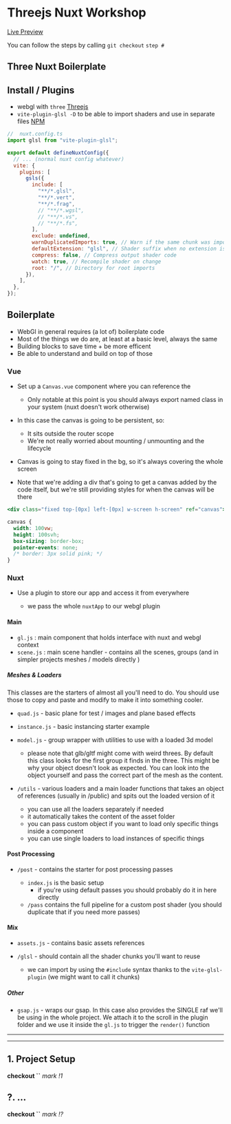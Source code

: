 # Threejs Nuxt Workshop

[Live Preview](ws-three-vite.vercel.app)

You can follow the steps by calling
`git checkout` `step #`

## Three Nuxt Boilerplate

## Install / Plugins

- webgl with `three` [Threejs](https://threejs.org/)
- `vite-plugin-glsl -D` to be able to import shaders and use in separate files [NPM](https://www.npmjs.com/package/vite-plugin-glsl)

```js
//  nuxt.config.ts
import glsl from "vite-plugin-glsl";

export default defineNuxtConfig({
  // ... (normal nuxt config whatever)
  vite: {
    plugins: [
      gsls({
        include: [
          "**/*.glsl",
          "**/*.vert",
          "**/*.frag",
          // "**/*.wgsl",
          // "**/*.vs",
          // "**/*.fs",
        ],
        exclude: undefined,
        warnDuplicatedImports: true, // Warn if the same chunk was imported multiple times
        defaultExtension: "glsl", // Shader suffix when no extension is specified
        compress: false, // Compress output shader code
        watch: true, // Recompile shader on change
        root: "/", // Directory for root imports
      }),
    ],
  },
});
```

## Boilerplate

- WebGl in general requires (a lot of) boilerplate code
- Most of the things we do are, at least at a basic level, always the same
- Building blocks to save time + be more efficent
- Be able to understand and build on top of those

### Vue

- Set up a `Canvas.vue` component where you can reference the
  - Only notable at this point is you should always export named class in your system (nuxt doesn't work otherwise)
- In this case the canvas is going to be persistent, so:

  - It sits outside the router scope
  - We're not really worried about mounting / unmounting and the lifecycle

- Canvas is going to stay fixed in the bg, so it's always covering the whole screen
- Note that we're adding a div that's going to get a canvas added by the code itself, but we're still providing styles for when the canvas will be there

```jsx
<div class="fixed top-[0px] left-[0px] w-screen h-screen" ref="canvas"></div>
```

```css
canvas {
  width: 100vw;
  height: 100svh;
  box-sizing: border-box;
  pointer-events: none;
  /* border: 3px solid pink; */
}
```

### Nuxt

- Use a plugin to store our app and access it from everywhere

  - we pass the whole `nuxtApp` to our webgl plugin

#### Main

- `gl.js` : main component that holds interface with nuxt and webgl context
- `scene.js` : main scene handler - contains all the scenes, groups (and in simpler projects meshes / models directly )

##### Meshes & Loaders

This classes are the starters of almost all you'll need to do. You should use those to copy and paste and modify to make it into something cooler.

- `quad.js` - basic plane for test / images and plane based effects
- `instance.js` - basic instancing starter example
- `model.js` - group wrapper with utilities to use with a loaded 3d model

  - please note that glb/gltf might come with weird threes. By default this class looks for the first group it finds in the three. This might be why your object doesn't look as expected. You can look into the object yourself and pass the correct part of the mesh as the content.

- `/utils` - various loaders and a main loader functions that takes an object of references (usually in /public) and spits out the loaded version of it

  - you can use all the loaders separately if needed
  - it automatically takes the content of the asset folder
  - you can pass custom object if you want to load only specific things inside a component
  - you can use single loaders to load instances of specific things

#### Post Processing

- `/post` - contains the starter for post processing passes

  - `index.js` is the basic setup
    - if you're using default passes you should probably do it in here directly
  - `/pass` contains the full pipeline for a custom post shader (you should duplicate that if you need more passes)

#### Mix

- `assets.js` - contains basic assets references

- `/glsl` - should contain all the shader chunks you'll want to reuse

  - we can import by using the `#include` syntax thanks to the `vite-glsl-plugin` (we might want to call it chunks)

##### Other

- `gsap.js` - wraps our gsap. In this case also provides the SINGLE raf we'll be using in the whole project. We attach it to the scroll in the plugin folder and we use it inside the `gl.js` to trigger the `render()` function

---

---

## 1. Project Setup

**checkout ``**
_mark !1_

## ?. ...

**checkout ``**
_mark !?_
